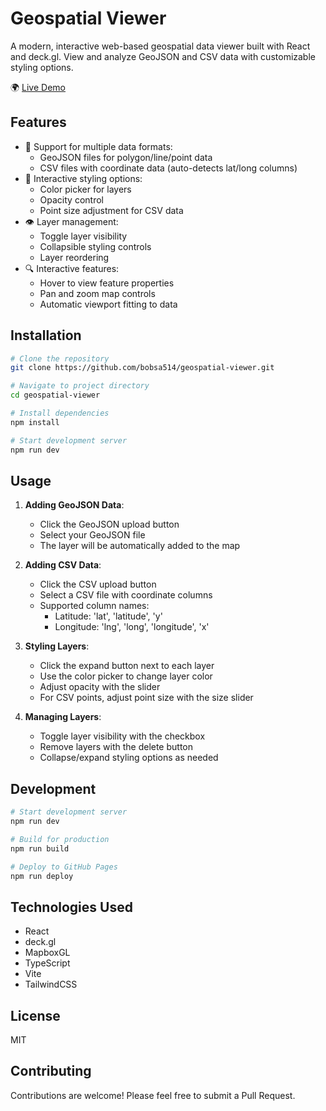 # Geospatial Viewer

A modern, interactive web-based geospatial data viewer built with React and deck.gl. View and analyze GeoJSON and CSV data with customizable styling options.

🌍 [Live Demo](https://bobsa514.github.io/geospatial-viewer/)

## Features

- 📍 Support for multiple data formats:
  - GeoJSON files for polygon/line/point data
  - CSV files with coordinate data (auto-detects lat/long columns)
- 🎨 Interactive styling options:
  - Color picker for layers
  - Opacity control
  - Point size adjustment for CSV data
- 👁️ Layer management:
  - Toggle layer visibility
  - Collapsible styling controls
  - Layer reordering
- 🔍 Interactive features:
  - Hover to view feature properties
  - Pan and zoom map controls
  - Automatic viewport fitting to data

## Installation

```bash
# Clone the repository
git clone https://github.com/bobsa514/geospatial-viewer.git

# Navigate to project directory
cd geospatial-viewer

# Install dependencies
npm install

# Start development server
npm run dev
```

## Usage

1. **Adding GeoJSON Data**:
   - Click the GeoJSON upload button
   - Select your GeoJSON file
   - The layer will be automatically added to the map

2. **Adding CSV Data**:
   - Click the CSV upload button
   - Select a CSV file with coordinate columns
   - Supported column names:
     - Latitude: 'lat', 'latitude', 'y'
     - Longitude: 'lng', 'long', 'longitude', 'x'

3. **Styling Layers**:
   - Click the expand button next to each layer
   - Use the color picker to change layer color
   - Adjust opacity with the slider
   - For CSV points, adjust point size with the size slider

4. **Managing Layers**:
   - Toggle layer visibility with the checkbox
   - Remove layers with the delete button
   - Collapse/expand styling options as needed

## Development

```bash
# Start development server
npm run dev

# Build for production
npm run build

# Deploy to GitHub Pages
npm run deploy
```

## Technologies Used

- React
- deck.gl
- MapboxGL
- TypeScript
- Vite
- TailwindCSS

## License

MIT

## Contributing

Contributions are welcome! Please feel free to submit a Pull Request.
